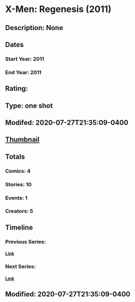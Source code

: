 # X-Men: Regenesis (2011)
## Description: None
## Dates
### Start Year: 2011
### End Year: 2011
## Rating: 
## Type: one shot
## Modifed: 2020-07-27T21:35:09-0400
## [Thumbnail](http://i.annihil.us/u/prod/marvel/i/mg/b/40/image_not_available.jpg)
## Totals
### Comics: 4
### Stories: 10
### Events: 1
### Creators: 5
## Timeline
### Previous Series: 
#### [Link]()
### Next Series: 
#### [Link]()
## Modified: 2020-07-27T21:35:09-0400